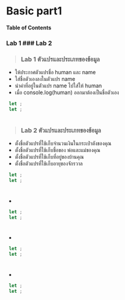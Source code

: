 # Basic part1

**Table of Contents**
### Lab 1 ### Lab 2

> ### Lab 1 ตัวแปรและประเภทของข้อมูล
- ให้ประกาศตัวแปรชื่อ human และ name
- ใส่ชื่อตัวเองลงในตัวแปร name
- นำค่าที่อยู่ในตัวแปร name ไปใส่ให้ human
- เมื่อ console.log(human) ออกมาต้องเป็นชื่อตัวเอง
```javascript
 let ;
 let ;
    
```
> ### Lab 2 ตัวแปรและประเภทของข้อมูล
- ตั้งชื่อตัวแปรที่ใช้เก็บจำนวนเงินในกระเป๋าตังของคุณ
- ตั้งชื่อตัวแปรที่ใช้เก็บชื่อของ พ่อและแม่ของคุณ
- ตั้งชื่อตัวแปรที่ใช้เก็บที่อยู่ของบ้านคุณ
- ตั้งชื่อตัวแปรที่ใช้เก็บอายุของจักรวาล
```javascript
 let ;
 let ;
    
```
> ### 
- 
```javascript
 let ;
 let ;
    
```
> ### 
- 
```javascript
 let ;
 let ;
    
```
> ### 
- 
```javascript
 let ;
 let ;
    
```

